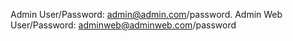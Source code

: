 Admin User/Password: admin@admin.com/password.
 Admin Web User/Password: adminweb@adminweb.com/password